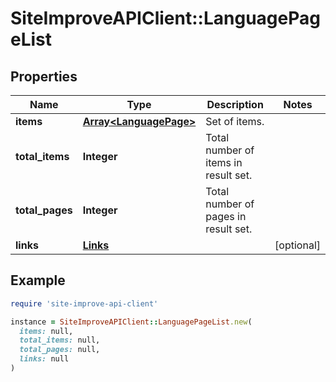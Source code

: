 # SiteImproveAPIClient::LanguagePageList

## Properties

| Name | Type | Description | Notes |
| ---- | ---- | ----------- | ----- |
| **items** | [**Array&lt;LanguagePage&gt;**](LanguagePage.md) | Set of items. |  |
| **total_items** | **Integer** | Total number of items in result set. |  |
| **total_pages** | **Integer** | Total number of pages in result set. |  |
| **links** | [**Links**](Links.md) |  | [optional] |

## Example

```ruby
require 'site-improve-api-client'

instance = SiteImproveAPIClient::LanguagePageList.new(
  items: null,
  total_items: null,
  total_pages: null,
  links: null
)
```

